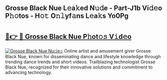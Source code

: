 ## Grosse Black Nue L𝚎a𝚔ed N𝚞𝚍e - Part-J1b Vi𝚍𝚎o P𝚑𝚘tos - H𝚘𝚝 O𝚗𝚕yf𝚊ns L𝚎a𝚔s Yo0Pg

# <h2><a href="http://kfcuxh.oniu.top/?m=Grosse+Black+Nue">🔗👉 🔴 Grosse Black Nue P𝚑ot𝚘𝚜 V𝚒d𝚎o</a></h2>

[![Grosse Black Nue Nu𝚍e𝚜](https://i.imgur.com/0qMVB7G.gif)](http://kfcuxh.oniu.top/?m=Grosse+Black+Nue)
Online artist and amusement giver Grosse Black Nue, known for disseminating dance and lifestyle knowledge through trending dance trends and short videos. Trailblazing technologist Grosse Black Nue, recognized for their innovative solutions and commitment to advancing technology.  
